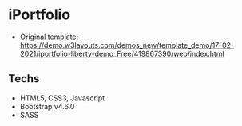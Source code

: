 # iPortfolio

- Original template: https://demo.w3layouts.com/demos_new/template_demo/17-02-2021/iportfolio-liberty-demo_Free/419867390/web/index.html

## Techs

- HTML5, CSS3, Javascript
- Bootstrap v4.6.0
- SASS
